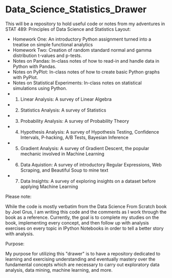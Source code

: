 # Data_Science_Statistics_Drawer
This will be a repository to hold useful code or notes from my adventures in STAT 489: Principles of Data Science and Statistics
Layout:
- Homework One: An introductory Python assignment turned into a treatise on simple functional analytics
- Homework Two: Creation of random standard normal and gamma distribution t-values and p-tests.
- Notes on Pandas: In-class notes of how to read-in and handle data in Python with Pandas.
- Notes on PyPlot: In-class notes of how to create basic Python graphs with PyPlot.
- Notes on Statistical Experiments: In-class notes on statistical simulations using Python.
- 1. Linear Analysis: A survey of Linear Algebra
- 2. Statistics Analysis: A survey of Statistics
- 3. Probability Analysis: A survey of Probability Theory
- 4. Hypothesis Analysis: A survey of Hypothesis Testing, Confidence Intervals, P-hacking, A/B Tests, Bayesian Inference
- 5. Gradient Analysis: A survey of Gradient Descent, the popular mechanic involved in Machine Learning
- 6. Data Aquistion: A survey of introductory Regular Expressions, Web Scraping, and Beautiful Soup to mine text
- 7. Data Insights: A survey of exploring insights on a dataset before applying Machine Learning

Please note:
 
While the code is mostly verbatim from the Data Science From Scratch book by Joel Grus, I am writing this
code and the comments as I work through the book as a reference. Currently, the goal is to complete my 
studies on the book, implementing every concept, and then follow up with analysis exercises on every
topic in IPython Notebooks in order to tell a better story with analysis.

Purpose:

My purpose for utilizing this "drawer" is to have a repository dedicated to learning and exercising
understanding and eventually mastery over the fundamental concepts which are necessary to carry out
exploratory data analysis, data mining, machine learning, and more.

